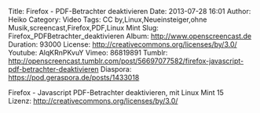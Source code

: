 Title: Firefox - PDF-Betrachter deaktivieren
Date: 2013-07-28 16:01
Author: Heiko
Category: Video
Tags: CC by,Linux,Neueinsteiger,ohne Musik,screencast,Firefox,PDF,Linux Mint
Slug: Firefox_PDFBetrachter_deaktivieren
Album: http://www.openscreencast.de
Duration: 93000
License: http://creativecommons.org/licenses/by/3.0/
Youtube: AlqKRnPKvuY
Vimeo: 86819891
Tumblr: http://openscreencast.tumblr.com/post/56697077582/firefox-javascript-pdf-betrachter-deaktivieren
Diaspora: https://pod.geraspora.de/posts/1433018

Firefox - Javascript PDF-Betrachter deaktivieren, mit Linux Mint 15  
Lizenz: <http://creativecommons.org/licenses/by/3.0/>

